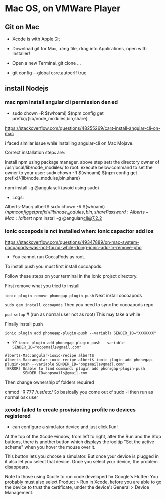 
# Mac OS, on VMWare Player

## Git on Mac

- Xcode is with Apple Git


- Download git for Mac, .dmg file, drag into Applications, open with Installer!

- Open a new Terminal, git clone ...

- git config --global core.autocrlf true

## install Nodejs

### mac npm install angular cli permission denied

- sudo chown -R $(whoami) $(npm config get prefix)/{lib/node_modules,bin,share}

https://stackoverflow.com/questions/48255269/cant-install-angular-cli-on-mac

i faced similar issue while installing angular-cli on Mac Mojave.

Correct installation steps are:

Install npm using package manager.
above step sets the directory owner of /usr/local/lib/node_modules/ to root.
execute below command to set the owner to your user:
sudo chown -R $(whoami) $(npm config get prefix)/{lib/node_modules,bin,share}

npm install -g @angular/cli (avoid using sudo)


- Logs:

Alberts-Mac:/ albert$ sudo chown -R $(whoami) $(npm config get prefix)/{lib/node_modules,bin,share}
Password:
Alberts-Mac:/ albert$ npm install -g @angular/cli@7.2.2


### ionic ocoapods is not installed when: ionic capacitor add ios

https://stackoverflow.com/questions/49347889/on-mac-system-cocoapods-was-not-found-while-doing-ionic-add-or-remove-pho

- You cannot run CocoaPods as root.

To install push you must first install cocoapods.

Follow these steps on your terminal in the Ionic project directory.

First remove what you tried to install

`ionic plugin remove phonegap-plugin-push`
Next install cocoapods

`sudo gem install cocoapods`
Then you need to sync the cocoapods repo

`pod setup` # (run as normal user not as root)
This may take a while

Finally install push

`ionic plugin add phonegap-plugin-push --variable SENDER_ID="XXXXXXX"`

- ?? 
`ionic plugin add phonegap-plugin-push --variable SENDER_ID="oopsmails@gmail.com"`

```
Alberts-Mac:angular-ionic-recipe albert$ 
Alberts-Mac:angular-ionic-recipe albert$ ionic plugin add phonegap-plugin-push --variable SENDER_ID="oopsmails@gmail.com"
[ERROR] Unable to find command: plugin add phonegap-plugin-push
        SENDER_ID=oopsmails@gmail.com
```


Then change ownership of folders required

chmod -R 777 /usr/etc/
So basically you come out of sudo -i then run as normal osx user

### xcode failed to create provisioning profile no devices registered

- can configure a simulator device and just click Run!

At the top of the Xcode window, from left to right, after the Run and the Stop buttons, there is another button which displays the tooltip "Set the active scheme" when you hover the mouse over it.

This button lets you choose a simulator. But once your device is plugged in it also let you select that device. Once you select your device, the problem disappears.

Note to those using Xcode to run code developed for Google's Flutter: You probably must also select Product > Run in Xcode, before you are able to go the device to trust the certificate, under the device's General > Device Management.



